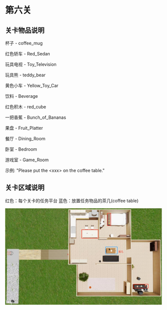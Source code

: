 # 第六关

## 关卡物品说明

杯子       - coffee_mug

红色轿车   - Red_Sedan

玩具电视   - Toy_Television

玩具熊     - teddy_bear

黄色小车   - Yellow_Toy_Car

饮料       - Beverage

红色积木   - red_cube

一把香蕉   - Bunch_of_Bananas

果盘       - Fruit_Platter

餐厅       - Dining_Room

卧室       - Bedroom

游戏室     - Game_Room


示例: "Please put the \<xxx\> on the coffee table."

## 关卡区域说明

红色：每个关卡的任务平台
蓝色：放置任务物品的茶几(coffee table)

![布局图](./images/task6_game_map.jpg)
